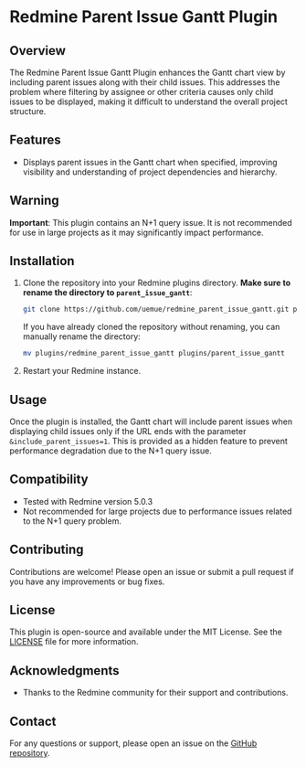 # Redmine Parent Issue Gantt Plugin

## Overview

The Redmine Parent Issue Gantt Plugin enhances the Gantt chart view by including parent issues along with their child issues. This addresses the problem where filtering by assignee or other criteria causes only child issues to be displayed, making it difficult to understand the overall project structure.

## Features

- Displays parent issues in the Gantt chart when specified, improving visibility and understanding of project dependencies and hierarchy.

## Warning

**Important**: This plugin contains an N+1 query issue. It is not recommended for use in large projects as it may significantly impact performance.

## Installation

1. Clone the repository into your Redmine plugins directory. **Make sure to rename the directory to `parent_issue_gantt`**:

   ```sh
   git clone https://github.com/uemue/redmine_parent_issue_gantt.git plugins/parent_issue_gantt
   ```

   If you have already cloned the repository without renaming, you can manually rename the directory:

   ```sh
   mv plugins/redmine_parent_issue_gantt plugins/parent_issue_gantt
   ```

2. Restart your Redmine instance.

## Usage

Once the plugin is installed, the Gantt chart will include parent issues when displaying child issues only if the URL ends with the parameter `&include_parent_issues=1`. This is provided as a hidden feature to prevent performance degradation due to the N+1 query issue.

## Compatibility

- Tested with Redmine version 5.0.3
- Not recommended for large projects due to performance issues related to the N+1 query problem.

## Contributing

Contributions are welcome! Please open an issue or submit a pull request if you have any improvements or bug fixes.

## License

This plugin is open-source and available under the MIT License. See the [LICENSE](LICENSE) file for more information.

## Acknowledgments

- Thanks to the Redmine community for their support and contributions.

## Contact

For any questions or support, please open an issue on the [GitHub repository](https://github.com/uemue/redmine_parent_issue_gantt).
